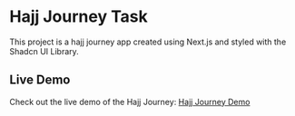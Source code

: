 # Hajj Journey Task

This project is a hajj journey app created using Next.js and styled with the Shadcn UI Library.

## Live Demo

Check out the live demo of the Hajj Journey: [Hajj Journey Demo](https://hajj-journey.vercel.app/)


